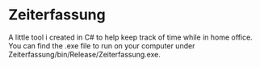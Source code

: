 # Zeiterfassung
A little tool i created in C# to help keep track of time while in home office.
You can find the .exe file to run on your computer under Zeiterfassung/bin/Release/Zeiterfassung.exe.
